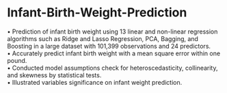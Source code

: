 # Infant-Birth-Weight-Prediction
• Prediction of infant birth weight using 13 linear and non-linear regression algorithms such as Ridge and Lasso Regression, PCA, Bagging, and Boosting in a large dataset with  101,399 observations and 24 predictors.<br>
• Accurately predict infant birth weight with a mean square error within one pound.<br>
• Conducted model assumptions check for heteroscedasticity, collinearity, and skewness by statistical tests.<br>
• Illustrated variables significance on infant weight prediction.<br>
